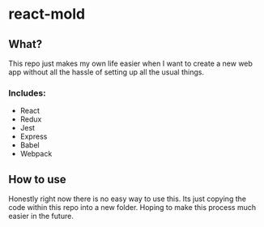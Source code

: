 # react-mold

## What? 
This repo just makes my own life easier when I want to create a new web app without all the hassle of setting up all the usual things.

### Includes:
- React
- Redux
- Jest 
- Express
- Babel
- Webpack

## How to use
Honestly right now there is no easy way to use this. Its just copying the code within this repo into a new folder. Hoping to make this process much easier in the future.
